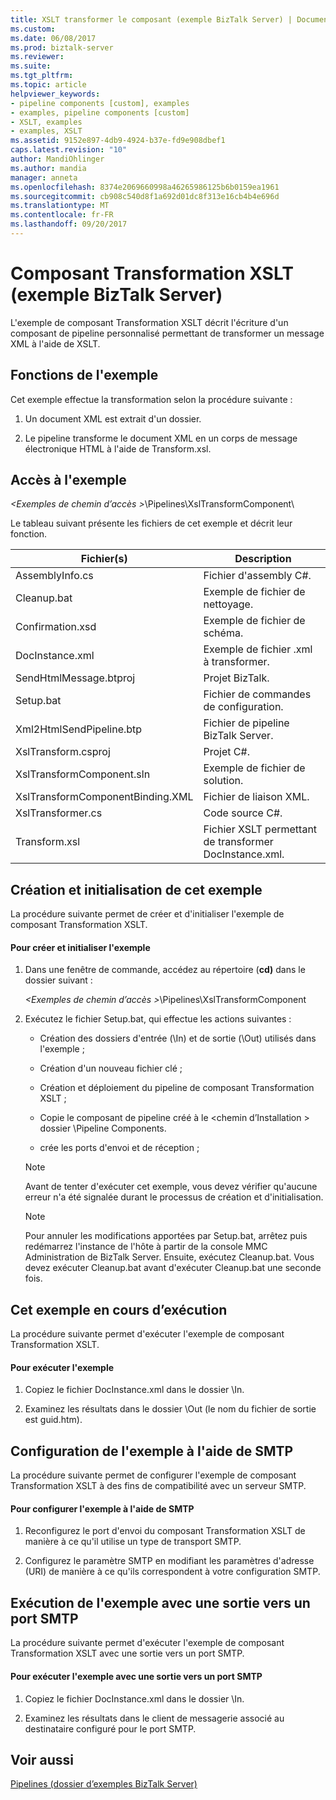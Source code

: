 ```yaml
---
title: XSLT transformer le composant (exemple BizTalk Server) | Documents Microsoft
ms.custom: 
ms.date: 06/08/2017
ms.prod: biztalk-server
ms.reviewer: 
ms.suite: 
ms.tgt_pltfrm: 
ms.topic: article
helpviewer_keywords:
- pipeline components [custom], examples
- examples, pipeline components [custom]
- XSLT, examples
- examples, XSLT
ms.assetid: 9152e897-4db9-4924-b37e-fd9e908dbef1
caps.latest.revision: "10"
author: MandiOhlinger
ms.author: mandia
manager: anneta
ms.openlocfilehash: 8374e2069660998a46265986125b6b0159ea1961
ms.sourcegitcommit: cb908c540d8f1a692d01dc8f313e16cb4b4e696d
ms.translationtype: MT
ms.contentlocale: fr-FR
ms.lasthandoff: 09/20/2017
---
```

# <a name="xslt-transform-component-biztalk-server-sample"></a>Composant Transformation XSLT (exemple BizTalk Server)
L'exemple de composant Transformation XSLT décrit l'écriture d'un composant de pipeline personnalisé permettant de transformer un message XML à l'aide de XSLT.  
  
## <a name="what-this-sample-does"></a>Fonctions de l'exemple  
 Cet exemple effectue la transformation selon la procédure suivante :  
  
1.  Un document XML est extrait d'un dossier.  
  
2.  Le pipeline transforme le document XML en un corps de message électronique HTML à l'aide de Transform.xsl.  
  
## <a name="where-to-find-this-sample"></a>Accès à l'exemple  
 *\<Exemples de chemin d’accès >*\Pipelines\XslTransformComponent\  
  
 Le tableau suivant présente les fichiers de cet exemple et décrit leur fonction.  
  
|Fichier(s)| Description|  
|---------------|-----------------|  
|AssemblyInfo.cs|Fichier d'assembly C#.|  
|Cleanup.bat|Exemple de fichier de nettoyage.|  
|Confirmation.xsd|Exemple de fichier de schéma.|  
|DocInstance.xml|Exemple de fichier .xml à transformer.|  
|SendHtmlMessage.btproj|Projet BizTalk.|  
|Setup.bat|Fichier de commandes de configuration.|  
|Xml2HtmlSendPipeline.btp|Fichier de pipeline BizTalk Server.|  
|XslTransform.csproj|Projet C#.|  
|XslTransformComponent.sln|Exemple de fichier de solution.|  
|XslTransformComponentBinding.XML|Fichier de liaison XML.|  
|XslTransformer.cs|Code source C#.|  
|Transform.xsl|Fichier XSLT permettant de transformer DocInstance.xml.|  
  
## <a name="building-and-initializing-this-sample"></a>Création et initialisation de cet exemple  
 La procédure suivante permet de créer et d'initialiser l'exemple de composant Transformation XSLT.  
  
#### <a name="to-build-and-initialize-this-sample"></a>Pour créer et initialiser l'exemple  
  
1.  Dans une fenêtre de commande, accédez au répertoire (**cd)** dans le dossier suivant :  
  
     *\<Exemples de chemin d’accès >*\Pipelines\XslTransformComponent  
  
2.  Exécutez le fichier Setup.bat, qui effectue les actions suivantes :  
  
    -   Création des dossiers d'entrée (\In) et de sortie (\Out) utilisés dans l'exemple ;  
  
    -   Création d'un nouveau fichier clé ;  
  
    -   Création et déploiement du pipeline de composant Transformation XSLT ;  
  
    -   Copie le composant de pipeline créé à le \<chemin d’Installation > dossier \Pipeline Components.  
  
    -   crée les ports d'envoi et de réception ;  
  
    > [!NOTE]
    >  Avant de tenter d'exécuter cet exemple, vous devez vérifier qu'aucune erreur n'a été signalée durant le processus de création et d'initialisation.  
  
    > [!NOTE]
    >  Pour annuler les modifications apportées par Setup.bat, arrêtez puis redémarrez l'instance de l'hôte à partir de la console MMC Administration de BizTalk Server. Ensuite, exécutez Cleanup.bat. Vous devez exécuter Cleanup.bat avant d'exécuter Cleanup.bat une seconde fois.  
  
## <a name="running-this-sample"></a>Cet exemple en cours d’exécution  
 La procédure suivante permet d'exécuter l'exemple de composant Transformation XSLT.  
  
#### <a name="to-run-this-sample"></a>Pour exécuter l'exemple  
  
1.  Copiez le fichier DocInstance.xml dans le dossier \In.  
  
2.  Examinez les résultats dans le dossier \Out (le nom du fichier de sortie est guid.htm).  
  
## <a name="configuring-this-sample-using-smtp"></a>Configuration de l'exemple à l'aide de SMTP  
 La procédure suivante permet de configurer l'exemple de composant Transformation XSLT à des fins de compatibilité avec un serveur SMTP.  
  
#### <a name="to-configure-this-sample-using-smtp"></a>Pour configurer l'exemple à l'aide de SMTP  
  
1.  Reconfigurez le port d'envoi du composant Transformation XSLT de manière à ce qu'il utilise un type de transport SMTP.  
  
2.  Configurez le paramètre SMTP en modifiant les paramètres d'adresse (URI) de manière à ce qu'ils correspondent à votre configuration SMTP.  
  
## <a name="running-this-sample-with-output-to-an-smtp-port"></a>Exécution de l'exemple avec une sortie vers un port SMTP  
 La procédure suivante permet d'exécuter l'exemple de composant Transformation XSLT avec une sortie vers un port SMTP.  
  
#### <a name="to-run-this-sample-with-output-to-an-smtp-port"></a>Pour exécuter l'exemple avec une sortie vers un port SMTP  
  
1.  Copiez le fichier DocInstance.xml dans le dossier \In.  
  
2.  Examinez les résultats dans le client de messagerie associé au destinataire configuré pour le port SMTP.  
  
## <a name="see-also"></a>Voir aussi  
 [Pipelines (dossier d’exemples BizTalk Server)](../core/pipelines-biztalk-server-samples-folder.md)
